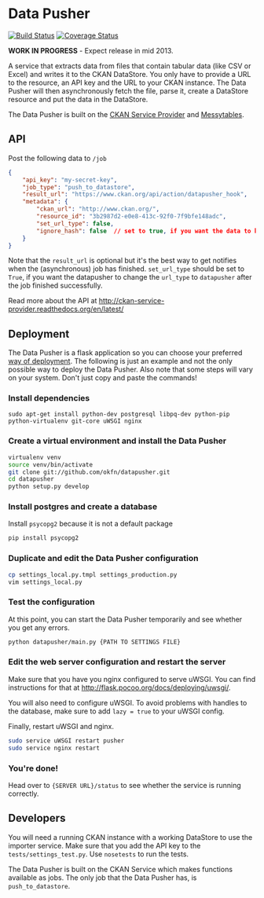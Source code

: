 # Data Pusher

[![Build Status](https://travis-ci.org/okfn/datapusher.png)](https://travis-ci.org/okfn/datapusher)
[![Coverage Status](https://coveralls.io/repos/okfn/datapusher/badge.png)](https://coveralls.io/r/okfn/datapusher)

__WORK IN PROGRESS__ - Expect release in mid 2013.

A service that extracts data from files that contain tabular data (like CSV or Excel) and writes it to the CKAN DataStore. You only have to provide a URL to the resource, an API key and the URL to your CKAN instance. The Data Pusher will then asynchronously fetch the file, parse it, create a DataStore resource and put the data in the DataStore.

The Data Pusher is built on the [CKAN Service Provider](https://github.com/okfn/ckan-service-provider) and [Messytables](https://github.com/okfn/messytables).

## API

Post the following data to `/job`

```json
{
    "api_key": "my-secret-key",
    "job_type": "push_to_datastore",
    "result_url": "https://www.ckan.org/api/action/datapusher_hook",
    "metadata": {
        "ckan_url": "http://www.ckan.org/",
        "resource_id": "3b2987d2-e0e8-413c-92f0-7f9bfe148adc",
        "set_url_type": false,
        "ignore_hash": false  // set to true, if you want the data to be imported regardless of changes
    }
}
```

Note that the `result_url` is optional but it's the best way to get notifies when the (asynchronous) job has finished. `set_url_type` should be set to `True`, if you want the datapusher to change the `url_type` to `datapusher` after the job finished successfully.

Read more about the API at http://ckan-service-provider.readthedocs.org/en/latest/

## Deployment

The Data Pusher is a flask application so you can choose your preferred [way of deployment](http://flask.pocoo.org/docs/deploying/). The following is just an example and not the only possible way to deploy the Data Pusher. Also note that some steps will vary on your system. Don't just copy and paste the commands!

### Install dependencies

```
sudo apt-get install python-dev postgresql libpq-dev python-pip python-virtualenv git-core uWSGI nginx
```

### Create a virtual environment and install the Data Pusher

```bash
virtualenv venv
source venv/bin/activate
git clone git://github.com/okfn/datapusher.git
cd datapusher
python setup.py develop
```

### Install postgres and create a database

Install `psycopg2` because it is not a default package

```bash
pip install psycopg2
```

### Duplicate and edit the Data Pusher configuration

```bash
cp settings_local.py.tmpl settings_production.py
vim settings_local.py
```

### Test the configuration

At this point, you can start the Data Pusher temporarily and see whether you get any errors.

```bash
python datapusher/main.py {PATH TO SETTINGS FILE}
```

### Edit the web server configuration and restart the server

Make sure that you have you nginx configured to serve uWSGI. You can find instructions for that at http://flask.pocoo.org/docs/deploying/uwsgi/.

You will also need to configure uWSGI. To avoid problems with handles to the database, make sure to add `lazy = true` to your uWSGI config.

Finally, restart uWSGI and nginx.

```bash
sudo service uWSGI restart pusher
sudo service nginx restart
```

### You're done!

Head over to `{SERVER URL}/status` to see whether the service is running correctly.

## Developers

You will need a running CKAN instance with a working DataStore to use the importer service. Make sure that you add the API key to the `tests/settings_test.py`. Use `nosetests` to run the tests.

The Data Pusher is built on the CKAN Service which makes functions available as jobs. The only job that the Data Pusher has, is `push_to_datastore`.
